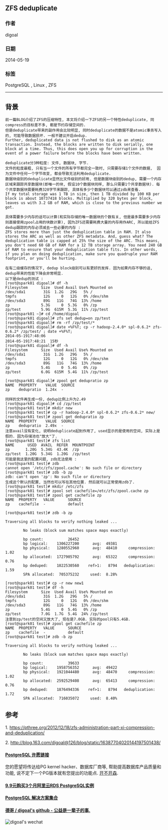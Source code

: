 ## ZFS deduplicate  
                                                                                                                                                             
### 作者                                                                                                                                                         
digoal                                                                                                                                                           
                                                                                                                                                       
### 日期                                                                                                                                                                          
2014-05-19                                                                                                                                                 
                                                                                                                                                        
### 标签                                                                                                                                                       
PostgreSQL , Linux , ZFS                                                                                                                                                     
                                                                                                                                                                                         
----                                                                                                                                                                 
                                                                                                                                                                                                     
## 背景     
```  
前一篇BLOG介绍了ZFS的压缩特性, 本文将介绍一下ZFS的另一个特性deduplicate, 同compress的目标差不多, 都是节约存储空间的.  
但是deduplicate带来的副作用会比较明显, 同时deduplicate的数据不是atomic事务写入的, 可能导致数据损坏. 一般不建议开启dedup.  
Further, deduplicated data is not flushed to disk as an atomic transaction. Instead, the blocks are written to disk serially, one block at a time. Thus, this does open you up for corruption in the event of a power failure before the blocks have been written.  
  
deduplicate分3种粒度: 文件, 数据块, 字节.  
文件的粒度最粗, 只有当一个文件的所有字节都完全一致时, 只需要存储1个文件的数据,  因为文件中任何一个字节改变, 都会导致无法利用deduplicate.  
数据块级别的deduplicate显然比文件级别的好用, 但是数据块级别的dedup, 需要一个内存区域来跟踪共享数据块(即唯一的块, 假设10个数据块同样, 那么只需要1个共享数据块). 每个共享数据块需要耗费320字节来跟踪, 具体有多少个数据块可以通过zdb来查看.  
If my total storage was 1 TB in size, then 1 TB divided by 100 KB per block is about 10737418 blocks. Multiplied by 320 bytes per block, leaves us with 3.2 GB of RAM, which is close to the previous number we got.  
  
具体需要多少内存的话可以计算(和实际存储的唯一数据块的个数有关, 但是最多需要多少内存则直接使用zpool占用的块数计算), 因为ZFS还需要耗费大量的内存用作ARC, 所以能给ZFS dedup跟踪的内存必须减去一些必要的内存 :   
ZFS stores more than just the deduplication table in RAM. It also stores the ARC as well as other ZFS metadata. And, guess what? The deduplication table is capped at 25% the size of the ARC. This means, you don't need 60 GB of RAM for a 12 TB storage array. You need 240 GB of RAM to ensure that your deduplication table fits. In other words, if you plan on doing deduplication, make sure you quadruple your RAM footprint, or you'll be hurting.  
  
在有二级缓存的情况下, dedup block级别可以有更好的发挥. 因为如果内存不够的话, dedup带来的性能下降会非常明显.  
以下是dedup的测试 :   
[root@spark01 digoal]# df -h  
Filesystem      Size  Used Avail Use% Mounted on  
/dev/sda1        31G  1.2G   29G   5% /  
tmpfs            12G     0   12G   0% /dev/shm  
/dev/sda3        89G   11G   74G  13% /home  
zp              5.3G     0  5.3G   0% /zp  
zp/test         5.9G  615M  5.3G  11% /zp/test  
[root@spark01 ~]# cd /home/digoal  
[root@spark01 digoal]# zfs set dedup=on zp/test  
[root@spark01 digoal]# rm -rf /zp/test/*  
[root@spark01 digoal]# date +%F%T; cp -r hadoop-2.4.0* spl-0.6.2* zfs-0.6.2* /zp/test/ ; date +%F%T;  
2014-05-1917:48:06  
2014-05-1917:48:21  15秒  
[root@spark01 digoal]# df -h  
Filesystem      Size  Used Avail Use% Mounted on  
/dev/sda1        31G  1.2G   29G   5% /  
tmpfs            12G     0   12G   0% /dev/shm  
/dev/sda3        89G   11G   74G  13% /home  
zp              5.4G     0  5.4G   0% /zp  
zp/test         6.0G  615M  5.4G  11% /zp/test  
  
[root@spark01 digoal]# zpool get dedupratio zp  
NAME  PROPERTY    VALUE  SOURCE  
zp    dedupratio  1.24x  -  
  
同样的文件再生成一份, dedup比例上升为2.49  
[root@spark01 digoal]# cd /zp/test  
[root@spark01 test]# mkdir new  
[root@spark01 test]# cp -r hadoop-2.4.0* spl-0.6.2* zfs-0.6.2* new/  
[root@spark01 test]# zpool get dedupratio zp  
NAME  PROPERTY    VALUE  SOURCE  
zp    dedupratio  2.49x  -  
注意avail没有变化, 说明deduplicate起到作用了, used显示的是使用的空间, 实际上是假的. 因为存储池也"放大"了.  
[root@spark01 test]# zfs list  
NAME      USED  AVAIL  REFER  MOUNTPOINT  
zp       1.20G  5.34G  43.4K  /zp  
zp/test  1.20G  5.34G  1.20G  /zp/test  
可能是我这里的配置问题, zdb无法使用 :   
[root@spark01 test]# zdb  
cannot open '/etc/zfs/zpool.cache': No such file or directory  
[root@spark01 test]# zdb -b zp  
zdb: can't open 'zp': No such file or directory  
生成这个默认的配置, 当然也可以写在其他位置. 然后就可以正常使用zdb了.  
[root@spark01 test]# mkdir /etc/zfs  
[root@spark01 test]# zpool set cachefile=/etc/zfs/zpool.cache zp  
[root@spark01 test]# zpool get cachefile zp  
NAME  PROPERTY   VALUE      SOURCE  
zp    cachefile  -          default  
  
[root@spark01 test]# zdb -b zp  
  
Traversing all blocks to verify nothing leaked ...  
  
        No leaks (block sum matches space maps exactly)  
  
        bp count:           26452  
        bp logical:    1306227200      avg:  49381  
        bp physical:   1280552960      avg:  48410     compression:   1.02  
        bp allocated:  1727905792      avg:  65322     compression:   0.76  
        bp deduped:    1022530560    ref>1:   8794   deduplication:   1.59  
        SPA allocated:  705375232     used:  8.28%  
  
[root@spark01 test]# cp -r new new1  
[root@spark01 test]# df -h  
Filesystem      Size  Used Avail Use% Mounted on  
/dev/sda1        31G  1.2G   29G   5% /  
tmpfs            12G     0   12G   0% /dev/shm  
/dev/sda3        89G   11G   74G  13% /home  
zp              5.4G     0  5.4G   0% /zp  
zp/test         7.0G  1.7G  5.4G  24% /zp/test  
注意到zp/test的空间又放大了, 现在是7.0GB. 实际的pool只有5.4GB.  
[root@spark01 test]# zpool get cachefile zp  
NAME  PROPERTY   VALUE      SOURCE  
zp    cachefile  -          default  
[root@spark01 test]# zdb -b zp  
  
Traversing all blocks to verify nothing leaked ...  
  
        No leaks (block sum matches space maps exactly)  
  
        bp count:           39633  
        bp logical:    1958756352      avg:  49422  
        bp physical:   1921044480      avg:  48470     compression:   1.02  
        bp allocated:  2592529408      avg:  65413     compression:   0.76  
        bp deduped:    1876494336    ref>1:   8794   deduplication:   1.72  
        SPA allocated:  716035072     used:  8.40%  
```  
  
## 参考  
1\. https://pthree.org/2012/12/18/zfs-administration-part-xi-compression-and-deduplication/  
  
2\. http://blog.163.com/digoal@126/blog/static/16387704020144197501438/  
    
      
  
  
  
  
  
  
  
  
  
  
  
  
  
  
  
  
  
  
  
  
  
  
  
  
  
  
  
  
  
  
  
  
  
  
  
  
  
  
  
  
  
  
  
  
  
  
  
  
  
  
  
  
  
  
  
  
  
  
  
  
  
  
  
#### [PostgreSQL 许愿链接](https://github.com/digoal/blog/issues/76 "269ac3d1c492e938c0191101c7238216")
您的愿望将传达给PG kernel hacker、数据库厂商等, 帮助提高数据库产品质量和功能, 说不定下一个PG版本就有您提出的功能点. [开不开森](https://github.com/digoal/blog/issues/76 "269ac3d1c492e938c0191101c7238216").  
  
  
#### [9.9元购买3个月阿里云RDS PostgreSQL实例](https://www.aliyun.com/database/postgresqlactivity "57258f76c37864c6e6d23383d05714ea")
  
  
#### [PostgreSQL 解决方案集合](https://yq.aliyun.com/topic/118 "40cff096e9ed7122c512b35d8561d9c8")
  
  
#### [德哥 / digoal's github - 公益是一辈子的事.](https://github.com/digoal/blog/blob/master/README.md "22709685feb7cab07d30f30387f0a9ae")
  
  
![digoal's wechat](../pic/digoal_weixin.jpg "f7ad92eeba24523fd47a6e1a0e691b59")
  
